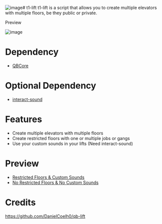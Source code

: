 ![image](https://github.com/enesright/t1-lift/assets/121297265/9fc6099b-7aa5-4481-920a-f7d8d6a50439)# t1-lift
t1-lift is a script that allows you to create multiple elevators with multiple floors, be they public or private.

Preview

![image](https://github.com/enesright/t1-lift/assets/121297265/cd7cc938-278d-46a3-868e-a4f85dde7d7f)


# Dependency
* [QBCore](https://github.com/qbcore-framework/qb-core)

# Optional Dependency
* [interact-sound](https://github.com/qbcore-framework/interact-sound)

# Features
* Create multiple elevators with multiple floors
* Create restricted floors with one or multiple jobs or gangs
* Use your custom sounds in your lifts (Need interact-sound)

# Preview
* [Restricted Floors & Custom Sounds](https://streamable.com/0r48kh)
* [No Restricted Floors & No Custom Sounds](https://streamable.com/h9j2rz)


# Credits
https://github.com/DanielCoelh0/qb-lift
